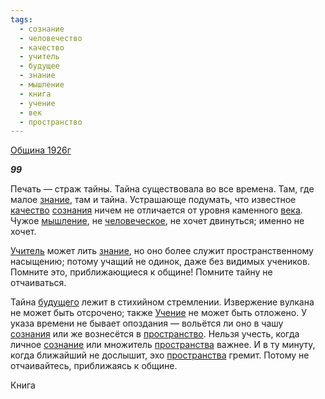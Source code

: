 ```yaml
---
tags:
  - сознание
  - человечество
  - качество
  - учитель
  - будущее
  - знание
  - мышление
  - книга
  - учение
  - век
  - пространство
---
```

[Община 1926г](https://127.0.0.1:4002/agni/1926)

___99___

Печать — страж тайны. Тайна существовала во все времена. Там, где малое [знание](../../../tags/#знание), там и тайна. Устрашающе подумать, что известное [качество](../../../tags/#качество) [сознания](../../../tags/#[сознание](../../../tags/#сознание)) ничем не отличается от уровня каменного [века](../../../tags/#век). Чужое [мышление](../../../tags/#мышление), не [человеческое](../../../tags/#человечество), не хочет двинуться; именно не хочет.   

[Учитель](../../../tags/#учитель) может лить [знание](../../../tags/#знание), но оно более служит пространственному насыщению; потому учащий не одинок, даже без видимых учеников. Помните это, приближающиеся к общине! Помните тайну не отчаиваться.   

Тайна [будущего](../../../tags/#будущее) лежит в стихийном стремлении. Извержение вулкана не может быть отсрочено; также [Учение](../../../tags/#учение) не может быть отложено. У указа времени не бывает опоздания — вольётся ли оно в чашу [сознания](../../../tags/#[сознание](../../../tags/#сознание)) или же вознесётся в [пространство](../../../tags/#пространство). Нельзя учесть, когда личное [сознание](../../../tags/#сознание) или множитель [пространства](../../../tags/#пространство) важнее. И в ту минуту, когда ближайший не дослышит, эхо [пространства](../../../tags/#пространство) гремит. Потому не отчаивайтесь, приближаясь к общине.   

Книга 